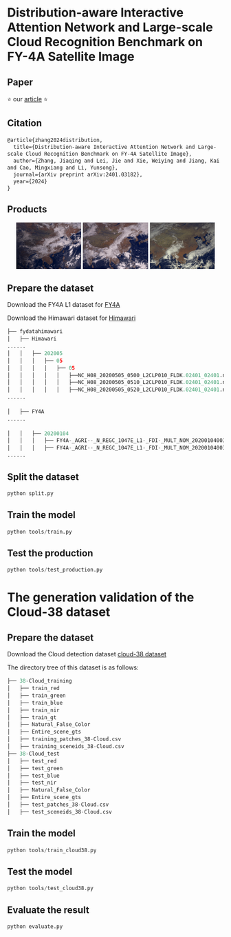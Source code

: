# Distribution-aware Interactive Attention Network and Large-scale Cloud Recognition Benchmark on FY-4A Satellite Image

## Paper 

⭐ our [article](https://arxiv.org/abs/2401.03182) ⭐ 

## Citation

```
@article{zhang2024distribution,
  title={Distribution-aware Interactive Attention Network and Large-scale Cloud Recognition Benchmark on FY-4A Satellite Image},
  author={Zhang, Jiaqing and Lei, Jie and Xie, Weiying and Jiang, Kai and Cao, Mingxiang and Li, Yunsong},
  journal={arXiv preprint arXiv:2401.03182},
  year={2024}
}
```
## Products

<p align="center"> <img src="Products/1.gif" width="30%">  <img src="Products\2.gif" width="30%">  <img src="Products\3.gif" width="30%"></p>

## Prepare the dataset
Download the FY4A L1 dataset for [FY4A](http://satellite.nsmc.org.cn/portalsite/Data/Satellite.aspx)

Download the Himawari dataset for [Himawari](http://www.jma-net.go.jp/msc/en/)

```python
├── fydatahimawari
│   ├── Himawari
......
│   │   ├── 202005
│   │   │   ├── 05
│   │   │   │   ├── 05
│   │   │   │   │   ├──NC_H08_20200505_0500_L2CLP010_FLDK.02401_02401.nc
│   │   │   │   │   ├──NC_H08_20200505_0510_L2CLP010_FLDK.02401_02401.nc
│   │   │   │   │   ├──NC_H08_20200505_0520_L2CLP010_FLDK.02401_02401.nc
......

│   ├── FY4A
......

│   │   ├── 20200104
│   │   │   ├── FY4A-_AGRI--_N_REGC_1047E_L1-_FDI-_MULT_NOM_20200104003000_20200104003417_4000M_V0001.HDF
│   │   │   ├── FY4A-_AGRI--_N_REGC_1047E_L1-_FDI-_MULT_NOM_20200104003418_20200104003835_4000M_V0001.HDF
......
```

## Split the dataset

```python
python split.py
```
## Train the model

```python
python tools/train.py
```
## Test the production

```python
python tools/test_production.py
```
# The generation validation of the Cloud-38 dataset

## Prepare the dataset
Download the Cloud detection dataset [cloud-38 dataset](https://github.com/SorourMo/38-Cloud-A-Cloud-Segmentation-Dataset)

The directory tree of this dataset is as follows:
```python
├── 38-Cloud_training
│   ├── train_red
│   ├── train_green
│   ├── train_blue
│   ├── train_nir
│   ├── train_gt
│   ├── Natural_False_Color
│   ├── Entire_scene_gts
│   ├── training_patches_38-Cloud.csv
│   ├── training_sceneids_38-Cloud.csv
├── 38-Cloud_test
│   ├── test_red
│   ├── test_green
│   ├── test_blue
│   ├── test_nir
│   ├── Natural_False_Color
│   ├── Entire_scene_gts
│   ├── test_patches_38-Cloud.csv
│   ├── test_sceneids_38-Cloud.csv
```
## Train the model

```python
python tools/train_cloud38.py
```
## Test the model

```python
python tools/test_cloud38.py
```
## Evaluate the result

```python
python evaluate.py
```
